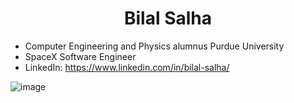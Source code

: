 <h1 align=center> Bilal Salha </h1>

- Computer Engineering and Physics alumnus Purdue University
- SpaceX Software Engineer
- LinkedIn: https://www.linkedin.com/in/bilal-salha/

![image](https://github-readme-stats.vercel.app/api/top-langs/?username=bsalha1&layout=compact&langs_count=8&hide_border=true&title_color=adbac7&icon_color=adbac7&text_color=adbac7&bg_color=2d333b)
